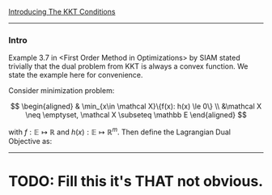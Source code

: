 [Introducing The KKT Conditions](../AMATH%20516%20Numerical%20Optimizations/Background/Introducing%20The%20KKT%20Conditions.md)

---
### **Intro**

Example 3.7 in \<First Order Method in Optimizations\> by SIAM stated trivially that the dual problem from KKT is always a convex function. We state the example here for convenience. 

Consider minimization problem: 

$$
\begin{aligned}
    & \min_{x\in \mathcal X}\{f(x): h(x) \le 0\}
    \\
    &\mathcal X \neq \emptyset, \mathcal X \subseteq \mathbb E
\end{aligned}
$$

with $f: \mathbb E \mapsto \mathbb R$ and $h(x): \mathbb E \mapsto \mathbb R^m$. Then define the Lagrangian Dual Objective as: 




---
# TODO: Fill this it's THAT not obvious. 